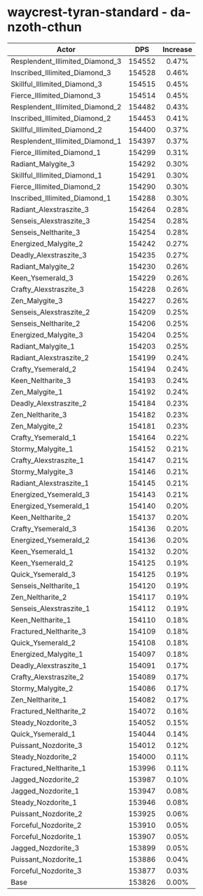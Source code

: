 # waycrest-tyran-standard - da-nzoth-cthun
| Actor | DPS | Increase |
|---|:---:|:---:|
|Resplendent_Illimited_Diamond_3|154552|0.47%|
|Inscribed_Illimited_Diamond_3|154528|0.46%|
|Skillful_Illimited_Diamond_3|154515|0.45%|
|Fierce_Illimited_Diamond_3|154514|0.45%|
|Resplendent_Illimited_Diamond_2|154482|0.43%|
|Inscribed_Illimited_Diamond_2|154453|0.41%|
|Skillful_Illimited_Diamond_2|154400|0.37%|
|Resplendent_Illimited_Diamond_1|154397|0.37%|
|Fierce_Illimited_Diamond_1|154299|0.31%|
|Radiant_Malygite_3|154292|0.30%|
|Skillful_Illimited_Diamond_1|154291|0.30%|
|Fierce_Illimited_Diamond_2|154290|0.30%|
|Inscribed_Illimited_Diamond_1|154288|0.30%|
|Radiant_Alexstraszite_3|154264|0.28%|
|Senseis_Alexstraszite_3|154254|0.28%|
|Senseis_Neltharite_3|154254|0.28%|
|Energized_Malygite_2|154242|0.27%|
|Deadly_Alexstraszite_3|154235|0.27%|
|Radiant_Malygite_2|154230|0.26%|
|Keen_Ysemerald_3|154229|0.26%|
|Crafty_Alexstraszite_3|154228|0.26%|
|Zen_Malygite_3|154227|0.26%|
|Senseis_Alexstraszite_2|154209|0.25%|
|Senseis_Neltharite_2|154206|0.25%|
|Energized_Malygite_3|154204|0.25%|
|Radiant_Malygite_1|154203|0.25%|
|Radiant_Alexstraszite_2|154199|0.24%|
|Crafty_Ysemerald_2|154194|0.24%|
|Keen_Neltharite_3|154193|0.24%|
|Zen_Malygite_1|154192|0.24%|
|Deadly_Alexstraszite_2|154184|0.23%|
|Zen_Neltharite_3|154182|0.23%|
|Zen_Malygite_2|154181|0.23%|
|Crafty_Ysemerald_1|154164|0.22%|
|Stormy_Malygite_1|154152|0.21%|
|Crafty_Alexstraszite_1|154147|0.21%|
|Stormy_Malygite_3|154146|0.21%|
|Radiant_Alexstraszite_1|154145|0.21%|
|Energized_Ysemerald_3|154143|0.21%|
|Energized_Ysemerald_1|154140|0.20%|
|Keen_Neltharite_2|154137|0.20%|
|Crafty_Ysemerald_3|154136|0.20%|
|Energized_Ysemerald_2|154136|0.20%|
|Keen_Ysemerald_1|154132|0.20%|
|Keen_Ysemerald_2|154125|0.19%|
|Quick_Ysemerald_3|154125|0.19%|
|Senseis_Neltharite_1|154120|0.19%|
|Zen_Neltharite_2|154117|0.19%|
|Senseis_Alexstraszite_1|154112|0.19%|
|Keen_Neltharite_1|154110|0.18%|
|Fractured_Neltharite_3|154109|0.18%|
|Quick_Ysemerald_2|154108|0.18%|
|Energized_Malygite_1|154097|0.18%|
|Deadly_Alexstraszite_1|154091|0.17%|
|Crafty_Alexstraszite_2|154089|0.17%|
|Stormy_Malygite_2|154086|0.17%|
|Zen_Neltharite_1|154082|0.17%|
|Fractured_Neltharite_2|154072|0.16%|
|Steady_Nozdorite_3|154052|0.15%|
|Quick_Ysemerald_1|154044|0.14%|
|Puissant_Nozdorite_3|154012|0.12%|
|Steady_Nozdorite_2|154000|0.11%|
|Fractured_Neltharite_1|153996|0.11%|
|Jagged_Nozdorite_2|153987|0.10%|
|Jagged_Nozdorite_1|153947|0.08%|
|Steady_Nozdorite_1|153946|0.08%|
|Puissant_Nozdorite_2|153925|0.06%|
|Forceful_Nozdorite_2|153910|0.05%|
|Forceful_Nozdorite_1|153907|0.05%|
|Jagged_Nozdorite_3|153899|0.05%|
|Puissant_Nozdorite_1|153886|0.04%|
|Forceful_Nozdorite_3|153877|0.03%|
|Base|153826|0.00%|
